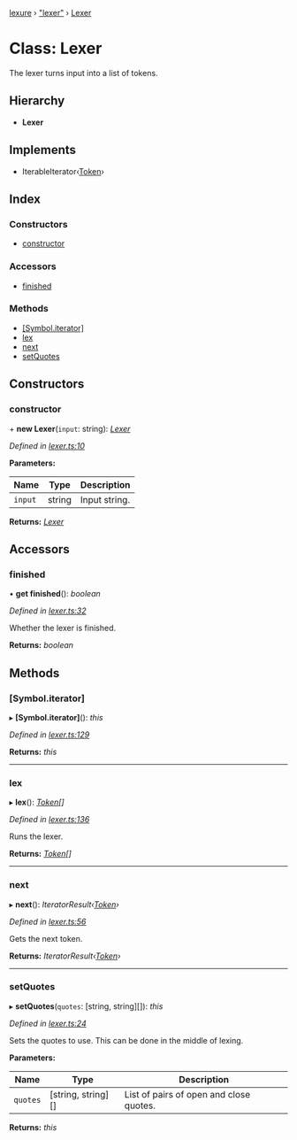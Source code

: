 [lexure](../README.md) › ["lexer"](../modules/_lexer_.md) › [Lexer](_lexer_.lexer.md)

# Class: Lexer

The lexer turns input into a list of tokens.

## Hierarchy

* **Lexer**

## Implements

* IterableIterator‹[Token](../interfaces/_tokens_.token.md)›

## Index

### Constructors

* [constructor](_lexer_.lexer.md#constructor)

### Accessors

* [finished](_lexer_.lexer.md#finished)

### Methods

* [[Symbol.iterator]](_lexer_.lexer.md#[symbol.iterator])
* [lex](_lexer_.lexer.md#lex)
* [next](_lexer_.lexer.md#next)
* [setQuotes](_lexer_.lexer.md#setquotes)

## Constructors

###  constructor

\+ **new Lexer**(`input`: string): *[Lexer](_lexer_.lexer.md)*

*Defined in [lexer.ts:10](https://github.com/1Computer1/lexure/blob/5f4fd4c/src/lexer.ts#L10)*

**Parameters:**

Name | Type | Description |
------ | ------ | ------ |
`input` | string | Input string.  |

**Returns:** *[Lexer](_lexer_.lexer.md)*

## Accessors

###  finished

• **get finished**(): *boolean*

*Defined in [lexer.ts:32](https://github.com/1Computer1/lexure/blob/5f4fd4c/src/lexer.ts#L32)*

Whether the lexer is finished.

**Returns:** *boolean*

## Methods

###  [Symbol.iterator]

▸ **[Symbol.iterator]**(): *this*

*Defined in [lexer.ts:129](https://github.com/1Computer1/lexure/blob/5f4fd4c/src/lexer.ts#L129)*

**Returns:** *this*

___

###  lex

▸ **lex**(): *[Token](../interfaces/_tokens_.token.md)[]*

*Defined in [lexer.ts:136](https://github.com/1Computer1/lexure/blob/5f4fd4c/src/lexer.ts#L136)*

Runs the lexer.

**Returns:** *[Token](../interfaces/_tokens_.token.md)[]*

___

###  next

▸ **next**(): *IteratorResult‹[Token](../interfaces/_tokens_.token.md)›*

*Defined in [lexer.ts:56](https://github.com/1Computer1/lexure/blob/5f4fd4c/src/lexer.ts#L56)*

Gets the next token.

**Returns:** *IteratorResult‹[Token](../interfaces/_tokens_.token.md)›*

___

###  setQuotes

▸ **setQuotes**(`quotes`: [string, string][]): *this*

*Defined in [lexer.ts:24](https://github.com/1Computer1/lexure/blob/5f4fd4c/src/lexer.ts#L24)*

Sets the quotes to use.
This can be done in the middle of lexing.

**Parameters:**

Name | Type | Description |
------ | ------ | ------ |
`quotes` | [string, string][] | List of pairs of open and close quotes.  |

**Returns:** *this*
